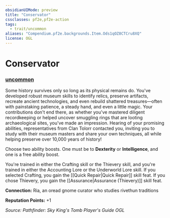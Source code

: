 ```yaml
---
obsidianUIMode: preview
title: "Conservator"
cssclasses: pf2e,pf2e-action
tags:
  - trait/uncommon
aliases: "Compendium.pf2e.backgrounds.Item.Ods1qOZ8CTCru8XQ"
license: OGL
---
```

# Conservator

### [uncommon](uncommon "Uncommon Rarity Trait")






Some history survives only so long as its physical remains do. You've developed robust museum skills to identify relics, preserve artifacts, recreate ancient technologies, and even rebuild shattered treasures—often with painstaking patience, a steady hand, and even a little magic. Your contributions don't end there, as whether you've mastered diligent recordkeeping or helped uncover smuggling rings that are looting archaeological sites, you've made an impression. Hearing of your promising abilities, representatives from Clan Tolorr contacted you, inviting you to study with their museum masters and share your own techniques, all while helping preserve over 10,000 years of history!

Choose two ability boosts. One must be to **Dexterity** or **Intelligence**, and one is a free ability boost.

You're trained in either the Crafting skill or the Thievery skill, and you're trained in either the Accounting Lore or the Underworld Lore skill. If you selected Crafting, you gain the [[Quick Repair|Quick Repair]] skill feat. If you chose Thievery, you gain the [[Assurance|Assurance (Thievery)]] skill feat.

**Connection:** Ria, an oread gnome curator who studies rivethun traditions

**Reputation Points:** +1

*Source: Pathfinder: Sky King's Tomb Player's Guide*
*OGL*